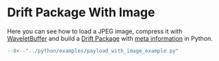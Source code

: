 # Drift Package With Image

Here you can see how to load a JPEG image, compress it
with [WaveletBuffer](https://github.com/panda-official/WaveletBuffer) and build a [Drift Package](../api/common.md) with
[meta information](../api/meta.md) in Python.

```py title="python/examples/payload_with_image_example.py"
--8<--"../python/examples/payload_with_image_example.py"
```
